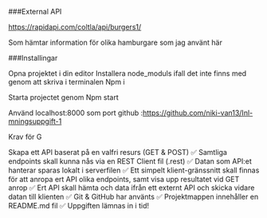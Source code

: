 ###External API

https://rapidapi.com/coltla/api/burgers1/

Som hämtar information för olika hamburgare som jag använt här


###Installingar

Opna projektet i din editor
Installera node_moduls ifall det inte finns med genom att skriva i terminalen
Npm i

Starta projectet genom 
Npm start

Använd localhost:8000 som port 
github :https://github.com/niki-van13/Inl-mningsuppgift-1

Krav för G

Skapa ett API baserat på en valfri resurs (GET & POST) ✅ Samtliga endpoints skall kunna nås via en REST Client fil (.rest) ✅ Datan som API:et hanterar sparas lokalt i serverfilen ✅ Ett simpelt klient-gränssnitt skall finnas för att anropa ert API olika endpoints, samt visa upp resultatet vid GET anrop ✅ Ert API skall hämta och data ifrån ett externt API och skicka vidare datan till klienten ✅ Git & GitHub har använts ✅ Projektmappen innehåller en README.md fil ✅ Uppgiften lämnas in i tid!